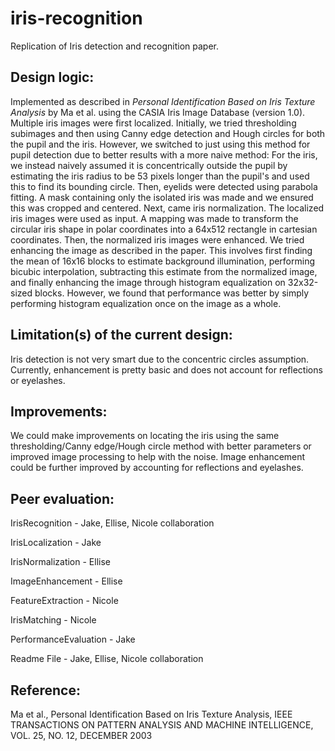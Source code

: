 # iris-recognition

Replication of Iris detection and recognition paper.

## Design logic:

Implemented as described in _Personal Identification Based on Iris Texture Analysis_ by Ma et al.
using the CASIA Iris Image Database (version 1.0). Multiple iris images were first localized. Initially, we
tried thresholding subimages and then using Canny edge detection and Hough circles for both the pupil and
the iris. However, we switched to just using this method for pupil detection due to better results with a
more naive method: For the iris, we instead naively assumed it is concentrically outside
the pupil by estimating the iris radius to be 53 pixels longer than the pupil's and used this
to find its bounding circle. Then, eyelids were detected using parabola fitting. A mask containing
only the isolated iris was made and we ensured this was cropped and centered. Next, came iris
normalization. The localized iris images were used as input. A mapping was made to transform the
circular iris shape in polar coordinates into a 64x512 rectangle in cartesian coordinates. Then,
the normalized iris images were enhanced. We tried enhancing the image as described in the paper.
This involves first finding the mean of 16x16 blocks to estimate background illumination, performing
bicubic interpolation, subtracting this estimate from the normalized image, and finally enhancing the
image through histogram equalization on 32x32-sized blocks. However, we found that performance was 
better by simply performing histogram equalization once on the image as a whole. 


## Limitation(s) of the current design:

Iris detection is not very smart due to the concentric circles assumption. 
Currently, enhancement is pretty basic and does not account for reflections or 
eyelashes.

## Improvements:

We could make improvements on locating the iris using the same thresholding/Canny edge/Hough
circle method with better parameters or improved image processing to help with the noise.
Image enhancement could be further improved by accounting for reflections and eyelashes.

## Peer evaluation:

IrisRecognition - Jake, Ellise, Nicole collaboration

IrisLocalization - Jake

IrisNormalization - Ellise

ImageEnhancement - Ellise

FeatureExtraction - Nicole

IrisMatching - Nicole

PerformanceEvaluation - Jake

Readme File - Jake, Ellise, Nicole collaboration

## Reference:

Ma et al., Personal Identification Based on Iris Texture Analysis, IEEE TRANSACTIONS ON
PATTERN ANALYSIS AND MACHINE INTELLIGENCE, VOL. 25, NO. 12, DECEMBER 2003
